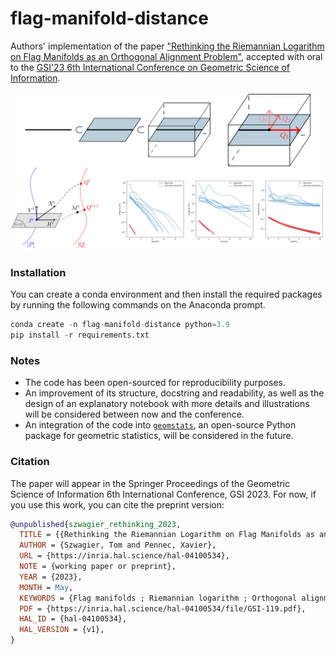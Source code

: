 # flag-manifold-distance
Authors' implementation of the paper ["Rethinking the Riemannian Logarithm on Flag Manifolds as an Orthogonal Alignment Problem"](https://link.springer.com/chapter/10.1007/978-3-031-38271-0_37), accepted with oral to the [GSI'23 6th International Conference on Geometric Science of Information](https://conference-gsi.org/).

![Illustrative summary of the paper](illustrative_summary.png)

### Installation
You can create a conda environment and then install the required packages by running the following commands on the Anaconda prompt.
```python
conda create -n flag-manifold-distance python=3.9
pip install -r requirements.txt
```

### Notes
- The code has been open-sourced for reproducibility purposes.
- An improvement of its structure, docstring and readability, as well as the design of an explanatory notebook with more details and illustrations will be considered between now and the conference.
- An integration of the code into [`geomstats`](https://github.com/geomstats/geomstats), an open-source Python package for geometric statistics, will be considered in the future. 


### Citation
The paper will appear in the Springer Proceedings of the Geometric Science of Information 6th International Conference, GSI 2023.
For now, if you use this work, you can cite the preprint version:
```bibtex
@unpublished{szwagier_rethinking_2023,
  TITLE = {{Rethinking the Riemannian Logarithm on Flag Manifolds as an Orthogonal Alignment Problem}},
  AUTHOR = {Szwagier, Tom and Pennec, Xavier},
  URL = {https://inria.hal.science/hal-04100534},
  NOTE = {working paper or preprint},
  YEAR = {2023},
  MONTH = May,
  KEYWORDS = {Flag manifolds ; Riemannian logarithm ; Orthogonal alignment ; Procrustes analysis},
  PDF = {https://inria.hal.science/hal-04100534/file/GSI-119.pdf},
  HAL_ID = {hal-04100534},
  HAL_VERSION = {v1},
}
```
